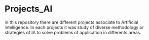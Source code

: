 # Projects_AI
In this repository there are different projects associate to Artificial intelligence. In each projects it was study of diverse methodology or strategies of IA to solve problems of application in differents areas.
